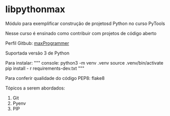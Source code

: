 # libpythonmax
Módulo para exemplificar construção de projetosd Python no curso PyTools

Nesse curso é ensinado como contribuir com projetos de código aberto

Perfil Gitbub: [maxProgrammer](https://github.com/maxProgrammer)

Suportada versão 3 de Python 

Para instalar:
"""
console:
python3 -m venv .venv
source .venv/bin/activate
pip install - r requirements-dev.txt 
"""

Para conferir qualidade do código PEP8:
flake8

Tópicos a serem abordados:
1. Git
2. Pyenv
3. PIP

